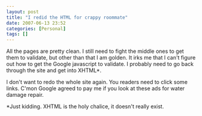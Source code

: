 ```yaml
---
layout: post
title: "I redid the HTML for crappy roommate"
date: 2007-06-13 23:52
categories: [Personal]
tags: []
---
```


All the pages are pretty clean. I still need to fight the middle ones to get them to validate, but other than that I am golden. It irks me that I can't figure out how to get the Google javascript to validate. I probably need to go back through the site and get into XHTML*.
 
I don't want to redo the whole site again. You readers need to click some links. C'mon Google agreed to pay me if you look at these ads for water damage repair.
 
*Just kidding. XHTML is the holy chalice, it doesn't really exist.